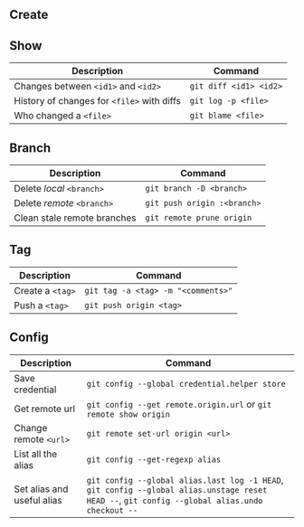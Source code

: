 Create
------

Show
-----
Description | Command
----|---
Changes between `<id1>` and `<id2>` | `git diff <id1> <id2>`
History of changes for `<file>` with diffs | `git log -p <file>`
Who changed a `<file>` | `git blame <file>`

Branch
-----
Description | Command
---|---
Delete *local* `<branch>` | `git branch -D <branch>`
Delete *remote* `<branch>` | `git push origin :<branch>`
Clean stale remote branches | `git remote prune origin`

Tag
---
Description | Command
---|---
Create a `<tag>` | `git tag -a <tag> -m "<comments>"`
Push a `<tag>` | `git push origin <tag>`

Config
------
Description | Command
---|---
Save credential | `git config --global credential.helper store`
Get remote url | `git config --get remote.origin.url` or `git remote show origin`
Change remote `<url>` | `git remote set-url origin <url>`
List all the alias | `git config --get-regexp alias`
Set alias and useful alias | `git config --global alias.last log -1 HEAD`, `git config --global alias.unstage reset HEAD --`, `git config --global alias.undo checkout --`

